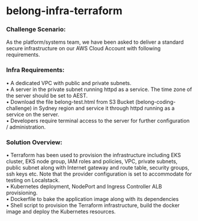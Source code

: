 # belong-infra-terraform

### Challenge Scenario: <br>
As the platform/systems team, we have been asked to deliver a standard secure infrastructure on our AWS Cloud Account with following requirements.

### Infra Requirements:
• A dedicated VPC with public and private subnets. <br>
• A server in the private subnet running httpd as a service. The time zone of the server should be set to AEST. <br>
• Download the file belong-test.html from S3 Bucket (belong-coding-challenge) in Sydney region and service it through httpd running as a service on the server. <br>
• Developers require terminal access to the server for further configuration / administration. <br>

### Solution Overview: <br>
• Terraform has been used to provision the infrastructure including EKS cluster, EKS node group, IAM roles and policies, VPC, private subnets, public subnet along with Internet gateway and route table, security groups, ssh keys etc. Note that the provider configuration is set to accommodate for testing on Localstack. <br>
• Kubernetes deployment, NodePort and Ingress Controller ALB provisioning. <br>
• Dockerfile to bake the application image along with its dependencies <br>
• Shell script to provision the Terraform infrastructure, build the docker image and deploy the Kubernetes resources. <br>
